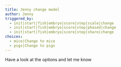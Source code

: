 ```yaml
---
title: Jenny change model
author: Jenny
triggered_by:
  - init|start|fish|embryo|score|step|scale|change
  - init|start|fish|embryo|score|step|phased|change
  - init|start|fish|embryo|score|step|share|change
choices:
  - mice|Change to mice
  - pigs|Change to pigs
---
```

Have a look at the options and let me know

